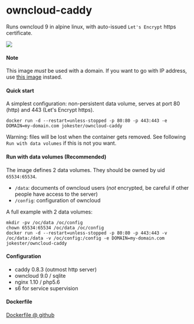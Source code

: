 # owncloud-caddy

Runs owncloud 9 in alpine linux, with auto-issued `Let's Encrypt` https certificate.

[![](https://images.microbadger.com/badges/image/jokester/owncloud-caddy.svg)](https://microbadger.com/images/jokester/owncloud-caddy "Get your own image badge on microbadger.com")

#### Note

This image *must* be used with a domain. If you want to go with IP address, use [this image](https://hub.docker.com/r/jokester/owncloud/) instaed.

#### Quick start

A simplest configuration: non-persistent data volume, serves at port 80 (http) and 443 (Let's Encrypt https).

    docker run -d --restart=unless-stopped -p 80:80 -p 443:443 -e DOMAIN=my-domain.com jokester/owncloud-caddy

Warning: files will be lost when the container gets removed. See following `Run with data volumes` if this is not you want.

#### Run with data volumes (Recommended)

The image defines 2 data volumes. They should be owned by uid `65534:65534`.

- `/data`: documents of owncloud users (*not* encrypted, be careful if other people have access to the server)
- `/config`: configuration of owncloud

A full example with 2 data volumes:

```
mkdir -pv /oc/data /oc/config
chown 65534:65534 /oc/data /oc/config
docker run -d --restart=unless-stopped -p 80:80 -p 443:443 -v /oc/data:/data -v /oc/config:/config -e DOMAIN=my-domain.com jokester/owncloud-caddy
```

#### Configuration

- caddy 0.8.3 (outmost http server)
- owncloud 9.0 / sqlite
- nginx 1.10 / php5.6
- s6 for service supervision

#### Dockerfile

[Dockerfile @ github](https://github.com/jokester/Dockerfiles/tree/master/owncloud-caddy)

